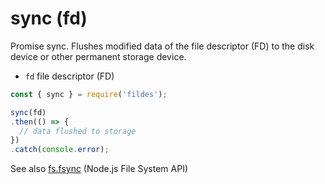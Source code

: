 # sync (fd)

Promise sync.
Flushes modified data of the file descriptor (FD) to the disk device or other permanent storage device.

- `fd` file descriptor (FD)

```javascript
const { sync } = require('fildes');

sync(fd)
.then(() => {
  // data flushed to storage
})
.catch(console.error);
```

See also [fs.fsync](https://nodejs.org/api/fs.html#fs_fs_fsync_fd_callback) (Node.js File System API)
